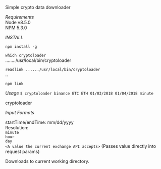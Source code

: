 Simple crypto data downloader  

*Requirements*  
Node  v8.5.0  
NPM 5.3.0  
  
*INSTALL*  

`npm install -g`  
  
`which cryptoloader`  
......../usr/local/bin/cryptoloader 
   
`readlink ....../usr/local/bin/cryptoloader`  
..  
  
`npm link`  

*Usage*
`$ cryptoloader binance BTC ETH 01/03/2018 01/04/2018 minute` 

cryptoloader <exchange> <base> <quote> <startTime> <endTime> <resolution>

*Input Formats*  

startTime/endTime: mm/dd/yyyy  
Resolution:  
`minute`     
`hour`  
`day`  
`<A value the current exchange API accepts>` (Passes value directly into request params)  


Downloads to current working directory.





